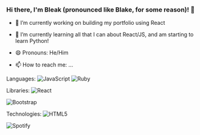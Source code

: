 ### Hi there, I'm Bleak (pronounced like Blake, for some reason)! 👋

- 🔭 I’m currently working on building my portfolio using React
- 🌱 I’m currently learning all that I can about React/JS, and am starting to learn Python!
- 😄 Pronouns: He/Him

- 📫 How to reach me: ...

Languages:
<img alt="JavaScript" src="https://img.shields.io/badge/javascript-%23323330.svg?style=for-the-badge&logo=javascript&logoColor=%23F7DF1E"/> <img alt="Ruby" src="https://img.shields.io/badge/ruby-%23CC342D.svg?style=for-the-badge&logo=ruby&logoColor=white"/> 

Libraries:
<img alt="React" src="https://img.shields.io/badge/react-%2320232a.svg?style=for-the-badge&logo=react&logoColor=%2361DAFB"/>

<img alt="Bootstrap" src="https://img.shields.io/badge/bootstrap-%23563D7C.svg?style=for-the-badge&logo=bootstrap&logoColor=white"/>

Technologies: 
 <img alt="HTML5" src="https://img.shields.io/badge/html5-%23E34F26.svg?style=for-the-badge&logo=html5&logoColor=white"/>

<img alt="Spotify" src="https://img.shields.io/badge/Spotify-1ED760?style=for-the-badge&logo=spotify&logoColor=white" />

